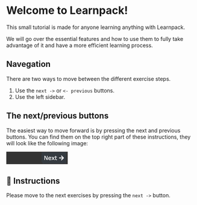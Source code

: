 # Welcome to Learnpack!

This small tutorial is made for anyone learning anything with Learnpack.

We will go over the essential features and how to use them to fully take advantage of it and have a more efficient learning process.

## Navegation

There are two ways to move between the different exercise steps.

1. Use the `next ->` or `<- previous` buttons.
2. Use the left sidebar.

## The next/previous buttons

The easiest way to move forward is by pressing the next and previous buttons. You can find them on the top right part of these instructions, they will look like the following image:

![](./.learn/assets/next-previous-buttons.gif)

## 📝 Instructions

Please move to the next exercises by pressing the `next ->` button.